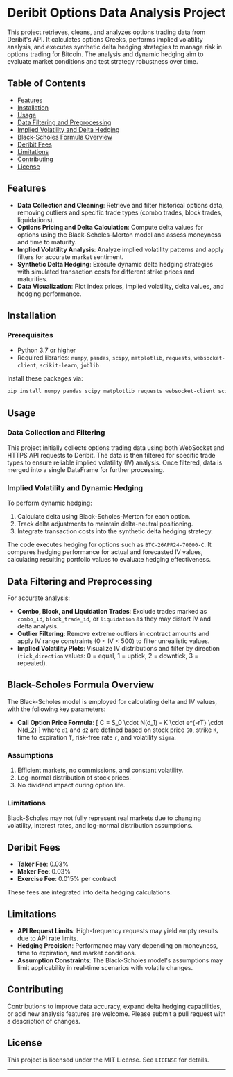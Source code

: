 # Deribit Options Data Analysis Project

This project retrieves, cleans, and analyzes options trading data from Deribit's API. It calculates options Greeks, performs implied volatility analysis, and executes synthetic delta hedging strategies to manage risk in options trading for Bitcoin. The analysis and dynamic hedging aim to evaluate market conditions and test strategy robustness over time.

## Table of Contents
- [Features](#features)
- [Installation](#installation)
- [Usage](#usage)
- [Data Filtering and Preprocessing](#data-filtering-and-preprocessing)
- [Implied Volatility and Delta Hedging](#implied-volatility-and-delta-hedging)
- [Black-Scholes Formula Overview](#black-scholes-formula-overview)
- [Deribit Fees](#deribit-fees)
- [Limitations](#limitations)
- [Contributing](#contributing)
- [License](#license)

## Features
- **Data Collection and Cleaning**: Retrieve and filter historical options data, removing outliers and specific trade types (combo trades, block trades, liquidations).
- **Options Pricing and Delta Calculation**: Compute delta values for options using the Black-Scholes-Merton model and assess moneyness and time to maturity.
- **Implied Volatility Analysis**: Analyze implied volatility patterns and apply filters for accurate market sentiment.
- **Synthetic Delta Hedging**: Execute dynamic delta hedging strategies with simulated transaction costs for different strike prices and maturities.
- **Data Visualization**: Plot index prices, implied volatility, delta values, and hedging performance.

## Installation
### Prerequisites
- Python 3.7 or higher
- Required libraries: `numpy`, `pandas`, `scipy`, `matplotlib`, `requests`, `websocket-client`, `scikit-learn`, `joblib`

Install these packages via:
```bash
pip install numpy pandas scipy matplotlib requests websocket-client scikit-learn joblib
```

## Usage
### Data Collection and Filtering
This project initially collects options trading data using both WebSocket and HTTPS API requests to Deribit. The data is then filtered for specific trade types to ensure reliable implied volatility (IV) analysis. Once filtered, data is merged into a single DataFrame for further processing.

### Implied Volatility and Dynamic Hedging
To perform dynamic hedging:
1. Calculate delta using Black-Scholes-Merton for each option.
2. Track delta adjustments to maintain delta-neutral positioning.
3. Integrate transaction costs into the synthetic delta hedging strategy.

The code executes hedging for options such as `BTC-26APR24-70000-C`. It compares hedging performance for actual and forecasted IV values, calculating resulting portfolio values to evaluate hedging effectiveness.


## Data Filtering and Preprocessing
For accurate analysis:
- **Combo, Block, and Liquidation Trades**: Exclude trades marked as `combo_id`, `block_trade_id`, or `liquidation` as they may distort IV and delta analysis.
- **Outlier Filtering**: Remove extreme outliers in contract amounts and apply IV range constraints (0 < IV < 500) to filter unrealistic values.
- **Implied Volatility Plots**: Visualize IV distributions and filter by direction (`tick_direction` values: 0 = equal, 1 = uptick, 2 = downtick, 3 = repeated).

## Black-Scholes Formula Overview
The Black-Scholes model is employed for calculating delta and IV values, with the following key parameters:
- **Call Option Price Formula**:
  \[ C = S_0 \cdot N(d_1) - K \cdot e^{-rT} \cdot N(d_2) \]
  where `d1` and `d2` are defined based on stock price `S0`, strike `K`, time to expiration `T`, risk-free rate `r`, and volatility `sigma`.

### Assumptions
1. Efficient markets, no commissions, and constant volatility.
2. Log-normal distribution of stock prices.
3. No dividend impact during option life.

### Limitations
Black-Scholes may not fully represent real markets due to changing volatility, interest rates, and log-normal distribution assumptions.

## Deribit Fees
- **Taker Fee**: 0.03%
- **Maker Fee**: 0.03%
- **Exercise Fee**: 0.015% per contract

These fees are integrated into delta hedging calculations.

## Limitations
- **API Request Limits**: High-frequency requests may yield empty results due to API rate limits.
- **Hedging Precision**: Performance may vary depending on moneyness, time to expiration, and market conditions.
- **Assumption Constraints**: The Black-Scholes model's assumptions may limit applicability in real-time scenarios with volatile changes.

## Contributing
Contributions to improve data accuracy, expand delta hedging capabilities, or add new analysis features are welcome. Please submit a pull request with a description of changes.

## License
This project is licensed under the MIT License. See `LICENSE` for details.

---

